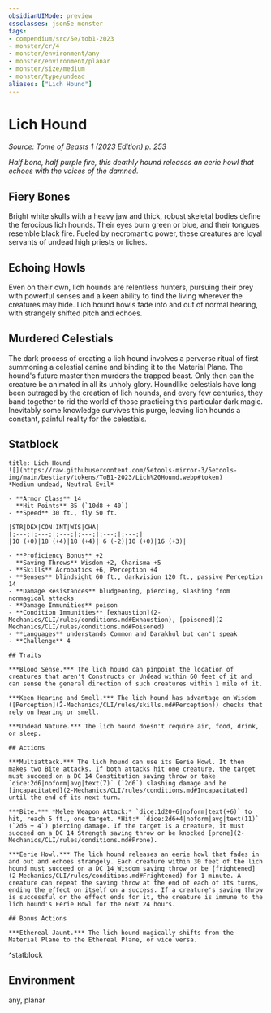 ```yaml
---
obsidianUIMode: preview
cssclasses: json5e-monster
tags:
- compendium/src/5e/tob1-2023
- monster/cr/4
- monster/environment/any
- monster/environment/planar
- monster/size/medium
- monster/type/undead
aliases: ["Lich Hound"]
---
```

# Lich Hound
*Source: Tome of Beasts 1 (2023 Edition) p. 253*  

*Half bone, half purple fire, this deathly hound releases an eerie howl that echoes with the voices of the damned.*

## Fiery Bones

Bright white skulls with a heavy jaw and thick, robust skeletal bodies define the ferocious lich hounds. Their eyes burn green or blue, and their tongues resemble black fire. Fueled by necromantic power, these creatures are loyal servants of undead high priests or liches.

## Echoing Howls

Even on their own, lich hounds are relentless hunters, pursuing their prey with powerful senses and a keen ability to find the living wherever the creatures may hide. Lich hound howls fade into and out of normal hearing, with strangely shifted pitch and echoes.

## Murdered Celestials

The dark process of creating a lich hound involves a perverse ritual of first summoning a celestial canine and binding it to the Material Plane. The hound's future master then murders the trapped beast. Only then can the creature be animated in all its unholy glory. Houndlike celestials have long been outraged by the creation of lich hounds, and every few centuries, they band together to rid the world of those practicing this particular dark magic. Inevitably some knowledge survives this purge, leaving lich hounds a constant, painful reality for the celestials.

## Statblock

```ad-statblock
title: Lich Hound
![](https://raw.githubusercontent.com/5etools-mirror-3/5etools-img/main/bestiary/tokens/ToB1-2023/Lich%20Hound.webp#token)
*Medium undead, Neutral Evil*

- **Armor Class** 14
- **Hit Points** 85 (`10d8 + 40`)
- **Speed** 30 ft., fly 50 ft.

|STR|DEX|CON|INT|WIS|CHA|
|:---:|:---:|:---:|:---:|:---:|:---:|
|10 (+0)|18 (+4)|18 (+4)| 6 (-2)|10 (+0)|16 (+3)|

- **Proficiency Bonus** +2
- **Saving Throws** Wisdom +2, Charisma +5
- **Skills** Acrobatics +6, Perception +4
- **Senses** blindsight 60 ft., darkvision 120 ft., passive Perception 14
- **Damage Resistances** bludgeoning, piercing, slashing from nonmagical attacks
- **Damage Immunities** poison
- **Condition Immunities** [exhaustion](2-Mechanics/CLI/rules/conditions.md#Exhaustion), [poisoned](2-Mechanics/CLI/rules/conditions.md#Poisoned)
- **Languages** understands Common and Darakhul but can't speak
- **Challenge** 4

## Traits

***Blood Sense.*** The lich hound can pinpoint the location of creatures that aren't Constructs or Undead within 60 feet of it and can sense the general direction of such creatures within 1 mile of it.

***Keen Hearing and Smell.*** The lich hound has advantage on Wisdom ([Perception](2-Mechanics/CLI/rules/skills.md#Perception)) checks that rely on hearing or smell.

***Undead Nature.*** The lich hound doesn't require air, food, drink, or sleep.

## Actions

***Multiattack.*** The lich hound can use its Eerie Howl. It then makes two Bite attacks. If both attacks hit one creature, the target must succeed on a DC 14 Constitution saving throw or take `dice:2d6|noform|avg|text(7)` (`2d6`) slashing damage and be [incapacitated](2-Mechanics/CLI/rules/conditions.md#Incapacitated) until the end of its next turn.

***Bite.*** *Melee Weapon Attack:* `dice:1d20+6|noform|text(+6)` to hit, reach 5 ft., one target. *Hit:* `dice:2d6+4|noform|avg|text(11)` (`2d6 + 4`) piercing damage. If the target is a creature, it must succeed on a DC 14 Strength saving throw or be knocked [prone](2-Mechanics/CLI/rules/conditions.md#Prone).

***Eerie Howl.*** The lich hound releases an eerie howl that fades in and out and echoes strangely. Each creature within 30 feet of the lich hound must succeed on a DC 14 Wisdom saving throw or be [frightened](2-Mechanics/CLI/rules/conditions.md#Frightened) for 1 minute. A creature can repeat the saving throw at the end of each of its turns, ending the effect on itself on a success. If a creature's saving throw is successful or the effect ends for it, the creature is immune to the lich hound's Eerie Howl for the next 24 hours.

## Bonus Actions

***Ethereal Jaunt.*** The lich hound magically shifts from the Material Plane to the Ethereal Plane, or vice versa.
```
^statblock

## Environment

any, planar